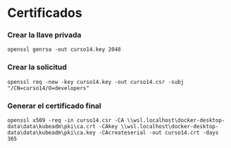 # Certificados

### Crear la llave privada

```
openssl genrsa -out curso14.key 2048
```

### Crear la solicitud

```
openssl req -new -key curso14.key -out curso14.csr -subj "/CN=curso14/O=developers"
```

### Generar el certificado final

```
openssl x509 -req -in curso14.csr -CA \\wsl.localhost\docker-desktop-data\data\kubeadm\pki\ca.crt -CAkey \\wsl.localhost\docker-desktop-data\data\kubeadm\pki\ca.key -CAcreateserial -out curso14.crt -days 365
```
